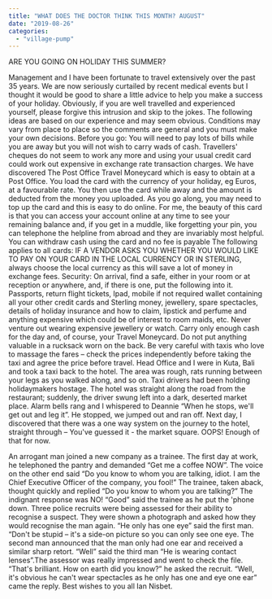 ```yaml
---
title: "WHAT DOES THE DOCTOR THINK THIS MONTH? AUGUST"
date: "2019-08-26"
categories: 
  - "village-pump"
---
```


ARE YOU GOING ON HOLIDAY THIS SUMMER?

Management and I have been fortunate to travel extensively over the past 35 years. We are now seriously curtailed by recent medical events but I thought it would be good to share a little advice to help you make a success of your holiday. Obviously, if you are well travelled and experienced yourself, please forgive this intrusion and skip to the jokes. The following ideas are based on our experience and may seem obvious. Conditions may vary from place to place so the comments are general and you must make your own decisions. Before you go: You will need to pay lots of bills while you are away but you will not wish to carry wads of cash. Travellers' cheques do not seem to work any more and using your usual credit card could work out expensive in exchange rate transaction charges. We have discovered The Post Office Travel Moneycard which is easy to obtain at a Post Office. You load the card with the currency of your holiday, eg Euros, at a favourable rate. You then use the card while away and the amount is deducted from the money you uploaded. As you go along, you may need to top up the card and this is easy to do online. For me, the beauty of this card is that you can access your account online at any time to see your remaining balance and, if you get in a muddle, like forgetting your pin, you can telephone the helpline from abroad and they are invariably most helpful. You can withdraw cash using the card and no fee is payable The following applies to all cards: IF A VENDOR ASKS YOU WHETHER YOU WOULD LIKE TO PAY ON YOUR CARD IN THE LOCAL CURRENCY OR IN STERLING, always choose the local currency as this will save a lot of money in exchange fees. Security: On arrival, find a safe, either in your room or at reception or anywhere, and, if there is one, put the following into it. Passports, return flight tickets, Ipad, mobile if not required wallet containing all your other credit cards and Sterling money, jewellery, spare spectacles, details of holiday insurance and how to claim, lipstick and perfume and anything expensive which could be of interest to room maids, etc. Never venture out wearing expensive jewellery or watch. Carry only enough cash for the day and, of course, your Travel Moneycard. Do not put anything valuable in a rucksack worn on the back. Be very careful with taxis who love to massage the fares – check the prices independently before taking the taxi and agree the price before travel. Head Office and I were in Kuta, Bali and took a taxi back to the hotel. The area was rough, rats running between your legs as you walked along, and so on. Taxi drivers had been holding holidaymakers hostage. The hotel was straight along the road from the restaurant; suddenly, the driver swung left into a dark, deserted market place. Alarm bells rang and I whispered to Deannie “When he stops, we'll get out and leg it”. He stopped, we jumped out and ran off. Next day, I discovered that there was a one way system on the journey to the hotel, straight through – You've guessed it - the market square. OOPS! Enough of that for now.

An arrogant man joined a new company as a trainee. The first day at work, he telephoned the pantry and demanded “Get me a coffee NOW”. The voice on the other end said “Do you know to whom you are talking, idiot. I am the Chief Executive Officer of the company, you fool!” The trainee, taken aback, thought quickly and replied “Do you know to whom you are talking?” The indignant response was NO! “Good” said the trainee as he put the 'phone down. Three police recruits were being assessed for their ability to recognise a suspect. They were shown a photograph and asked how they would recognise the man again. “He only has one eye” said the first man. “Don't be stupid – it's a side-on picture so you can only see one eye. The second man announced that the man only had one ear and received a similar sharp retort. “Well” said the third man “He is wearing contact lenses”.The assessor was really impressed and went to check the file. “That's brilliant. How on earth did you know?” he asked the recruit. “Well, it's obvious he can't wear spectacles as he only has one and eye one ear” came the reply. Best wishes to you all Ian Nisbet.

